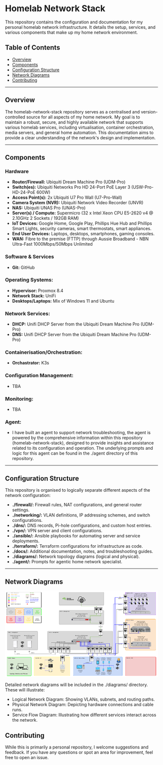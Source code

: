 # Homelab Network Stack
This repository contains the configuration and documentation for my personal homelab network infrastructure. It details the setup, services, and various components that make up my home network environment.

  ## Table of Contents
  * [Overview](#Overview)
  * [Components](#Components)
  * [Configuration Structure](#Configuration-Structure)
  * [Network Diagrams](#Network-Diagrams)
  * [Contributing](#Contributing)

  <hr>

  ## Overview
  The homelab-network-stack repository serves as a centralised and version-controlled source for all aspects of my home network. My goal is to maintain a robust, secure, and highly available network that supports various homelab services, including virtualisation, container orchestration, media servers, and general home automation. This documentation aims to provide a clear understanding of the network's design and implementation.

  <hr>

  ## Components

  ### Hardware
  * **Router/Firewall:** Ubiquiti Dream Machine Pro (UDM-Pro)
  * **Switch(es):** Ubiquiti Networks Pro HD 24-Port PoE Layer 3 (USW-Pro-HD-24-PoE 600W)
  * **Access Point(s):** 2x Ubiquiti U7 Pro Wall (U7-Pro-Wall)
  * **Camera System (NVR):** Ubiquiti Network Video Recorder (UNVR)
  * **NAS:** Ubiquiti UNAS Pro (UNAS-Pro)
  * **Server(s) / Compute:** Supermicro (32 x Intel Xeon CPU E5-2620 v4 @ 2.10GHz 2 Sockets / 192GB RAM)
  * **IoT Devices:** Google Home, Google Play, Phillips Hue Hub and Phillips Smart Lights, security cameras, smart thermostats, smart appliances.
  * **End User Devices:** Laptops, desktops, smartphones, gaming consoles.
  * **WAN:** Fibre to the premise (FTTP) through Aussie Broadband - NBN Ultra-Fast 1000Mbps/50Mbps Unlimited

  ### Software & Services
  * **Git:** GitHub
  
  ### Operating Systems:
  * **Hypervisor:** Proxmox 8.4
  * **Network Stack:** UniFi
  * **Desktops/Laptops:** Mix of Windows 11 and Ubuntu

  ### Network Services:
  * **DHCP:** Unifi DHCP Server from the Ubiquiti Dream Machine Pro (UDM-Pro)
  * **DNS:** Unifi DHCP Server from the Ubiquiti Dream Machine Pro (UDM-Pro)

  ### Containerisation/Orchestration:
  * **Orchastrator:** K3s

  ### Configuration Management:
  * TBA

  ### Monitoring:
  * TBA

  ### Agent:
  * I have built an agent to support network troubleshooting, the agent is powered by the comprehensive information within this repository (homelab-network-stack), designed to provide insights and assistance related to its configuration and operation. The underlying prompts and logic for this agent can be found in the ./agent directory of this repository.

  <hr>

  ## Configuration Structure
  
  This repository is organised to logically separate different aspects of the network configuration:

  * **./firewall/:** Firewall rules, NAT configurations, and general router settings.
  * **./networking/:** VLAN definitions, IP addressing schemes, and switch configurations.
  * **./dns/:** DNS records, Pi-hole configurations, and custom host entries.
  * **./vpn/:** VPN server and client configurations.
  * **./ansible/:** Ansible playbooks for automating server and service deployments.
  * **./terraform/:** Terraform configurations for infrastructure as code.
  * **./docs/:** Additional documentation, notes, and troubleshooting guides.
  * **./diagrams/:** Network topology diagrams (logical and physical).
  * **./agent/:** Prompts for agentic home network specialist.

  <hr>

  ## Network Diagrams

  ![alt text](https://github.com/ryamill/homelab-network-stack/blob/604b3323d8e6f6bcdefd4e0cee9b05a2e02e091c/diagrams/ubiquity-home-network-diagram.png "High Level Network Diagram")
  
  Detailed network diagrams will be included in the ./diagrams/ directory. These will illustrate:

  * Logical Network Diagram: Showing VLANs, subnets, and routing paths.
  * Physical Network Diagram: Depicting hardware connections and cable runs.
  * Service Flow Diagram: Illustrating how different services interact across the network.

  ## Contributing
  
  While this is primarily a personal repository, I welcome suggestions and feedback. If you have any questions or spot an area for improvement, feel free to open an issue.
  
